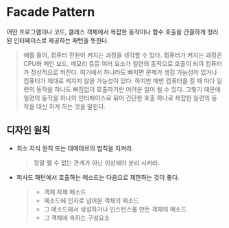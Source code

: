 # Facade Pattern  
어떤 프로그램이나 코드, 클래스 객체에서 복잡한 동작이나 함수 호출을 간결하게 정리된 인터페이스로 제공하는 패턴을 뜻한다.  

> 예를 들어, 컴퓨터 전원이 켜지는 과정을 생각할 수 있다. 컴퓨터가 켜지는 과정은 CPU와 메인 보드, 메모리 등등 여러 요소가 일련의 동작으로 호출이 되야 컴퓨터가 정상적으로 켜진다. 여기에서 하나라도 빠지면 문제가 생길 가능성이 있거나 컴퓨터가 제대로 켜지지 않을 가능성이 있다. 하지만 매번 컴퓨터를 킬 때 마다 일련의 동작을 하나도 빠짐없이 호출하기란 어려운 일이 될 수 있다. 그렇기 때문에 일련의 동작을 하나의 인터페이스로 묶어 간단한 호출 하나로 복잡한 일련의 동작을 대신 하게 하는 것을 말한다.  

## 디자인 원칙  
- 최소 지식 원칙 또는 데메테르의 법칙을 지켜라.  
	> 정말 뗄 수 없는 관계가 아닌 이상에야 분리 시켜라.  
- 퍼사드 패턴에서 호출하는 메소드는 다음으로 제한하는 것이 좋다.  
	> - 객체 자체 메소드  
	> - 메소드에 인자로 넘어온 객체의 메소드  
	> - 그 메소드에서 생성하거나 인스턴스를 만든 객체의 메소드  
	> - 그 객체에 속하는 구성요소  
